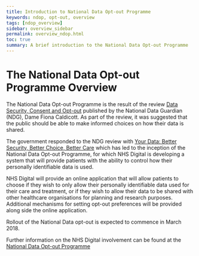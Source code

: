 ```yaml
---
title: Introduction to National Data Opt-out Programme
keywords: ndop, opt-out, overview
tags: [ndop_overview]
sidebar: overview_sidebar
permalink: overview_ndop.html
toc: true
summary: A brief introduction to the National Data Opt-out Programme
---
```


# The National Data Opt-out Programme Overview #

The National Data Opt-out Programme is the result of the review [Data Security, Consent and Opt-out](https://www.gov.uk/government/publications/review-of-data-security-consent-and-opt-outs) published by the National Data Guardian (NDG), Dame Fiona Caldicott. As part of the review, it was suggested that the public should be able to make informed choices on how their data is shared. 

The government responded to the NDG review with [Your Data: Better Security, Better Choice, Better Care](https://www.gov.uk/government/uploads/system/uploads/attachment_data/file/627493/Your_data_better_security_better_choice_better_care_government_response.pdf) which has led to the inception of the National Data Opt-out Programme, for which NHS Digital is developing a system that will provide patients with the ability to control how their personally identifiable data is used. 

NHS Digital will provide an online application that will allow patients to choose if they wish to only allow their personally identifiable data used for their care and treatment, or if they wish to allow their data to be shared with other healthcare organisations for planning and research purposes. Additional mechanisms for setting opt-out preferences will be provided along side the online application.

Rollout of the National Data opt-out is expected to commence in March 2018.


Further information on the NHS Digital involvement can be found at the [National Data Opt-out Programme](https://digital.nhs.uk/national-data-opt-out)


